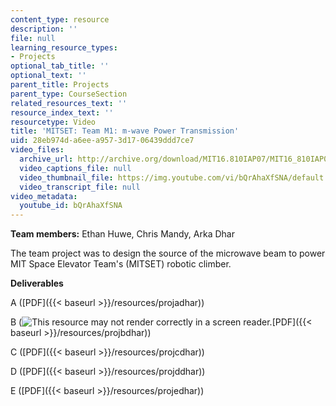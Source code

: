 ```yaml
---
content_type: resource
description: ''
file: null
learning_resource_types:
- Projects
optional_tab_title: ''
optional_text: ''
parent_title: Projects
parent_type: CourseSection
related_resources_text: ''
resource_index_text: ''
resourcetype: Video
title: 'MITSET: Team M1: m-wave Power Transmission'
uid: 28eb974d-a6ee-a957-3d17-06439ddd7ce7
video_files:
  archive_url: http://archive.org/download/MIT16.810IAP07/MIT16_810IAP07team_m1_300k.mp4
  video_captions_file: null
  video_thumbnail_file: https://img.youtube.com/vi/bQrAhaXfSNA/default.jpg
  video_transcript_file: null
video_metadata:
  youtube_id: bQrAhaXfSNA
---
```


**Team members:** Ethan Huwe, Chris Mandy, Arka Dhar

The team project was to design the source of the microwave beam to power MIT Space Elevator Team's (MITSET) robotic climber.

**Deliverables**

A ([PDF]({{< baseurl >}}/resources/projadhar))

B (![This resource may not render correctly in a screen reader.](/images/inacessible.gif)[PDF]({{< baseurl >}}/resources/projbdhar))

C ([PDF]({{< baseurl >}}/resources/projcdhar))

D ([PDF]({{< baseurl >}}/resources/projddhar))

E ([PDF]({{< baseurl >}}/resources/projedhar))